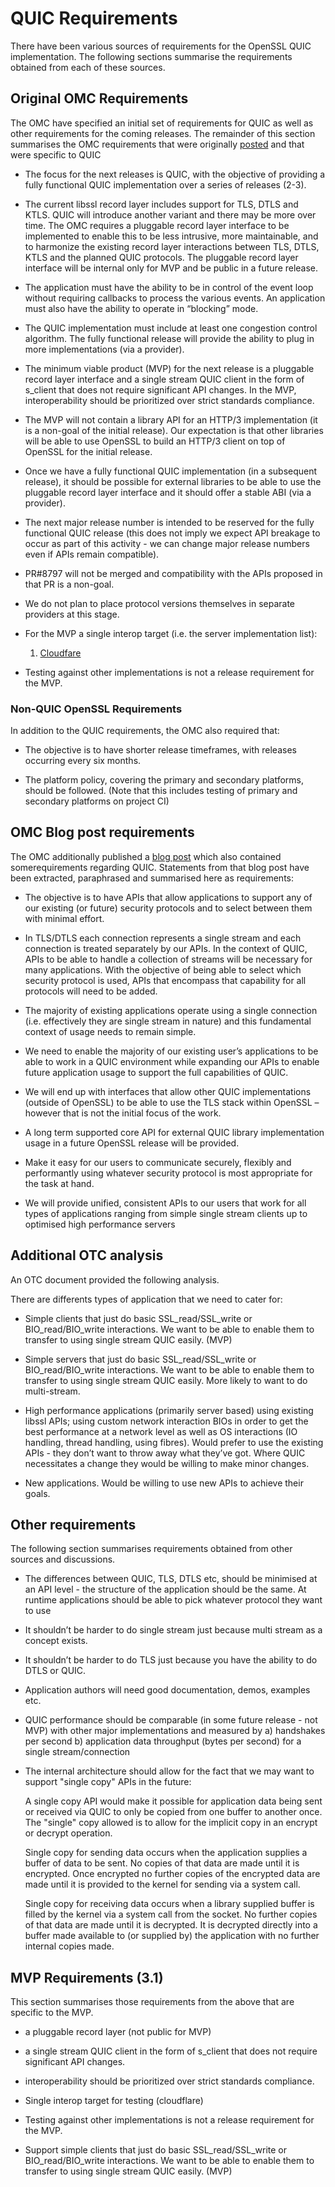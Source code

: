 QUIC Requirements
=================

There have been various sources of requirements for the OpenSSL QUIC
implementation. The following sections summarise the requirements obtained from
each of these sources.

Original OMC Requirements
-------------------------

The OMC have specified an initial set of requirements for QUIC as well as other
requirements for the coming releases. The remainder of this section summarises
the OMC requirements that were originally
[posted](https://mta.openssl.org/pipermail/openssl-project/2021-October/002764.html)
and that were specific to QUIC

* The focus for the next releases is QUIC, with the objective of providing a
  fully functional QUIC implementation over a series of releases (2-3).

* The current libssl record layer includes support for TLS, DTLS and KTLS. QUIC
  will introduce another variant and there may be more over time. The OMC requires
  a pluggable record layer interface to be implemented to enable this to be less
  intrusive, more maintainable, and to harmonize the existing record layer
  interactions between TLS, DTLS, KTLS and the planned QUIC protocols. The pluggable
  record layer interface will be internal only for MVP and be public in a future
  release.

* The application must have the ability to be in control of the event loop without
  requiring callbacks to process the various events. An application must also have
  the ability to operate in “blocking” mode.

* The QUIC implementation must include at least one congestion control algorithm.
  The fully functional release will provide the ability to plug in more
  implementations (via a provider).

* The minimum viable product (MVP) for the next release is a pluggable record
  layer interface and a single stream QUIC client in the form of s_client that
  does not require significant API changes. In the MVP, interoperability should be
  prioritized over strict standards compliance.

* The MVP will not contain a library API for an HTTP/3 implementation (it is a
  non-goal of the initial release). Our expectation is that other libraries will
  be able to use OpenSSL to build an HTTP/3 client on top of OpenSSL for the
  initial release.

* Once we have a fully functional QUIC implementation (in a subsequent release),
  it should be possible for external libraries to be able to use the pluggable
  record layer interface and it should offer a stable ABI (via a provider).

* The next major release number is intended to be reserved for the fully
  functional QUIC release (this does not imply we expect API breakage to occur as
  part of this activity - we can change major release numbers even if APIs remain
  compatible).

* PR#8797 will not be merged and compatibility with the APIs proposed in that PR
  is a non-goal.

* We do not plan to place protocol versions themselves in separate providers at
  this stage.

* For the MVP a single interop target (i.e. the server implementation list):

  1. [Cloudfare](https://cloudflare-quic.com/)

* Testing against other implementations is not a release requirement for the MVP.

### Non-QUIC OpenSSL Requirements

In addition to the QUIC requirements, the OMC also required that:

* The objective is to have shorter release timeframes, with releases occurring
  every six months.

* The platform policy, covering the primary and secondary platforms, should be
  followed. (Note that this includes testing of primary and secondary platforms
  on project CI)

OMC Blog post requirements
--------------------------

The OMC additionally published a
[blog post](https://www.openssl.org/blog/blog/2021/11/25/openssl-update/) which
also contained somerequirements regarding QUIC. Statements from that blog post
have been extracted, paraphrased and summarised here as requirements:

* The objective is to have APIs that allow applications to support any of our
  existing (or future) security protocols and to select between them with minimal
  effort.

* In TLS/DTLS each connection represents a single stream and each connection is
  treated separately by our APIs. In the context of QUIC, APIs to be able to
  handle a collection of streams will be necessary for many applications. With the
  objective of being able to select which security protocol is used, APIs that
  encompass that capability for all protocols will need to be added.

* The majority of existing applications operate using a single connection (i.e.
  effectively they are single stream in nature) and this fundamental context of
  usage needs to remain simple.

* We need to enable the majority of our existing user’s applications to be able
  to work in a QUIC environment while expanding our APIs to enable future
  application usage to support the full capabilities of QUIC.

* We will end up with interfaces that allow other QUIC implementations
  (outside of OpenSSL) to be able to use the TLS stack within OpenSSL – however
  that is not the initial focus of the work.

* A long term supported core API for external QUIC library implementation usage
  in a future OpenSSL release will be provided.

* Make it easy for our users to communicate securely, flexibly and performantly
  using whatever security protocol is most appropriate for the task at hand.

* We will provide unified, consistent APIs to our users that work for all types
  of applications ranging from simple single stream clients up to optimised high
  performance servers

Additional OTC analysis
-----------------------

An OTC document provided the following analysis.

There are differents types of application that we need to cater for:

* Simple clients that just do basic SSL_read/SSL_write or BIO_read/BIO_write
  interactions. We want to be able to enable them to transfer to using single
  stream QUIC easily. (MVP)

* Simple servers that just do basic SSL_read/SSL_write or BIO_read/BIO_write
  interactions. We want to be able to enable them to transfer to using single
  stream QUIC easily. More likely to want to do multi-stream.

* High performance applications (primarily server based) using existing libssl
  APIs; using custom network interaction BIOs in order to get the best performance
  at a network level as well as OS interactions (IO handling, thread handling,
  using fibres). Would prefer to use the existing APIs - they don’t want to throw
  away what they’ve got. Where QUIC necessitates a change they would be willing to
  make minor changes.

* New applications. Would be willing to use new APIs to achieve their goals.

Other requirements
------------------

The following section summarises requirements obtained from other sources and
discussions.

* The differences between QUIC, TLS, DTLS etc, should be minimised at an API
  level - the structure of the application should be the same. At runtime
  applications should be able to pick whatever protocol they want to use

* It shouldn’t be harder to do single stream just because multi stream as a
  concept exists.

* It shouldn’t be harder to do TLS just because you have the ability to do DTLS
  or QUIC.

* Application authors will need good documentation, demos, examples etc.

* QUIC performance should be comparable (in some future release - not MVP) with
  other major implementations and measured by a) handshakes per second
  b) application data throughput (bytes per second) for a single stream/connection

* The internal architecture should allow for the fact that we may want to
  support "single copy" APIs in the future:

  A single copy API would make it possible for application data being sent or
  received via QUIC to only be copied from one buffer to another once. The
  "single" copy allowed is to allow for the implicit copy in an encrypt or decrypt
  operation.

  Single copy for sending data occurs when the application supplies a buffer of
  data to be sent. No copies of that data are made until it is encrypted. Once
  encrypted no further copies of the encrypted data are made until it is provided
  to the kernel for sending via a system call.

  Single copy for receiving data occurs when a library supplied buffer is filled
  by the kernel via a system call from the socket. No further copies of that data
  are made until it is decrypted. It is decrypted directly into a buffer made
  available to (or supplied by) the application with no further internal copies
  made.

MVP Requirements (3.1)
----------------------

This section summarises those requirements from the above that are specific to
the MVP.

* a pluggable record layer (not public for MVP)

* a single stream QUIC client in the form of s_client that does not require
  significant API changes.

* interoperability should be prioritized over strict standards compliance.

* Single interop target for testing (cloudflare)

* Testing against other implementations is not a release requirement for the MVP.

* Support simple clients that just do basic SSL_read/SSL_write or BIO_read/BIO_write
  interactions. We want to be able to enable them to transfer to using single
  stream QUIC easily. (MVP)
